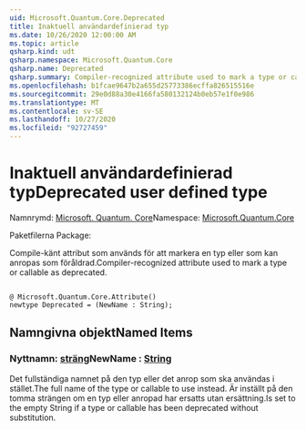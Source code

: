 ```yaml
---
uid: Microsoft.Quantum.Core.Deprecated
title: Inaktuell användardefinierad typ
ms.date: 10/26/2020 12:00:00 AM
ms.topic: article
qsharp.kind: udt
qsharp.namespace: Microsoft.Quantum.Core
qsharp.name: Deprecated
qsharp.summary: Compiler-recognized attribute used to mark a type or callable as deprecated.
ms.openlocfilehash: b1fcae9647b2a655d25773386ecffa826515516e
ms.sourcegitcommit: 29e0d88a30e4166fa580132124b0eb57e1f0e986
ms.translationtype: MT
ms.contentlocale: sv-SE
ms.lasthandoff: 10/27/2020
ms.locfileid: "92727459"
---
```

# <a name="deprecated-user-defined-type"></a><span data-ttu-id="82f22-102">Inaktuell användardefinierad typ</span><span class="sxs-lookup"><span data-stu-id="82f22-102">Deprecated user defined type</span></span>

<span data-ttu-id="82f22-103">Namnrymd: [Microsoft. Quantum. Core](xref:Microsoft.Quantum.Core)</span><span class="sxs-lookup"><span data-stu-id="82f22-103">Namespace: [Microsoft.Quantum.Core](xref:Microsoft.Quantum.Core)</span></span>

<span data-ttu-id="82f22-104">Paketfilerna [](https://nuget.org/packages/)</span><span class="sxs-lookup"><span data-stu-id="82f22-104">Package: [](https://nuget.org/packages/)</span></span>


<span data-ttu-id="82f22-105">Compile-känt attribut som används för att markera en typ eller som kan anropas som föråldrad.</span><span class="sxs-lookup"><span data-stu-id="82f22-105">Compiler-recognized attribute used to mark a type or callable as deprecated.</span></span>

```qsharp

@ Microsoft.Quantum.Core.Attribute()
newtype Deprecated = (NewName : String);
```



## <a name="named-items"></a><span data-ttu-id="82f22-106">Namngivna objekt</span><span class="sxs-lookup"><span data-stu-id="82f22-106">Named Items</span></span>

### <a name="newname--string"></a><span data-ttu-id="82f22-107">Nyttnamn: [sträng](xref:microsoft.quantum.lang-ref.string)</span><span class="sxs-lookup"><span data-stu-id="82f22-107">NewName : [String](xref:microsoft.quantum.lang-ref.string)</span></span>

<span data-ttu-id="82f22-108">Det fullständiga namnet på den typ eller det anrop som ska användas i stället.</span><span class="sxs-lookup"><span data-stu-id="82f22-108">The full name of the type or callable to use instead.</span></span>
<span data-ttu-id="82f22-109">Är inställt på den tomma strängen om en typ eller anropad har ersatts utan ersättning.</span><span class="sxs-lookup"><span data-stu-id="82f22-109">Is set to the empty String if a type or callable has been deprecated without substitution.</span></span>